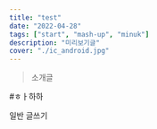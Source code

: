 ```yaml
---
title: "test"
date: "2022-04-28"
tags: ["start", "mash-up", "minuk"]
description: "미리보기글"
cover: "./ic_android.jpg"
---
```


> 소개글

#ㅎㅏ하하

일반 글쓰기


